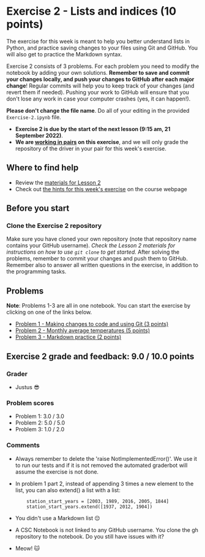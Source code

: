 # Exercise 2 - Lists and indices (10 points)

The exercise for this week is meant to help you better understand lists in Python, and practice saving changes to your files using Git and GitHub. You will also get to practice the Markdown syntax. 

Exercise 2 consists of 3 problems. For each problem you need to modify the notebook by adding your own solutions. **Remember to save and commit your changes locally, and push your changes to GitHub after each major change**! Regular commits will help you to keep track of your changes (and revert them if needed). Pushing your work to GitHub will ensure that you don't lose any work in case your computer crashes (yes, it can happen!).

**Please don't change the file name**. Do all of your editing in the provided `Exercise-2.ipynb` file. 

- **Exercise 2 is due by the start of the next lesson (9:15 am, 21 September 2022)**.
- **We are [working in pairs](https://geo-python-site.readthedocs.io/en/latest/lessons/L2/why-pairs.html) on this exercise**, and we will only grade the repository of the driver in your pair for this week's exercise.

## Where to find help

- Review the [materials for Lesson 2](https://geo-python-site.readthedocs.io/en/latest/lessons/L2/overview.html)
- Check out [the hints for this week's exercise](https://geo-python-site.readthedocs.io/en/latest/lessons/L2/exercise-2.html#exercise-2-hints) on the course webpage

## Before you start

### Clone the Exercise 2 repository

Make sure you have cloned your own repository (note that repository name contains your GitHub username).
*Check the Lesson 2 materials for instructions on how to use `git clone` to get started.*
After solving the problems, remember to commit your changes and push them to GitHub.
Remember also to answer all written questions in the exercise, in addition to the programming tasks.

## Problems

**Note**: Problems 1-3 are all in one notebook. You can start the exercise by clicking on one of the links below.

 - [Problem 1 - Making changes to code and using Git (3 points)](Exercise-2.ipynb)
 - [Problem 2 - Monthly average temperatures (5 points)](Exercise-2.ipynb)
 - [Problem 3 - Markdown practice (2 points)](Exercise-2.ipynb)

## Exercise 2 grade and feedback: 9.0 / 10.0 points
### Grader
- Justus :sunglasses:
### Problem scores
- Problem 1: 3.0 / 3.0 
- Problem 2: 5.0 / 5.0 
- Problem 3: 1.0 / 2.0 
### Comments
- Always remember to delete the 'raise NotImplementedError()'. We use it to run our tests and if it is not removed the automated graderbot will assume the exercise is not done.
- In problem 1 part 2, instead of appending 3 times a new element to the list, you can also extend() a list with a list:

    ``` 
        station_start_years = [2003, 1989, 2016, 2005, 1844]
        station_start_years.extend([1937, 2012, 1904])
    ```

- You didn't use a Markdown list :pensive:
- A CSC Notebook is not linked to any GitHub username. You clone the gh repository to the notebook. Do you still have issues with it?
- Meow! :cat:
